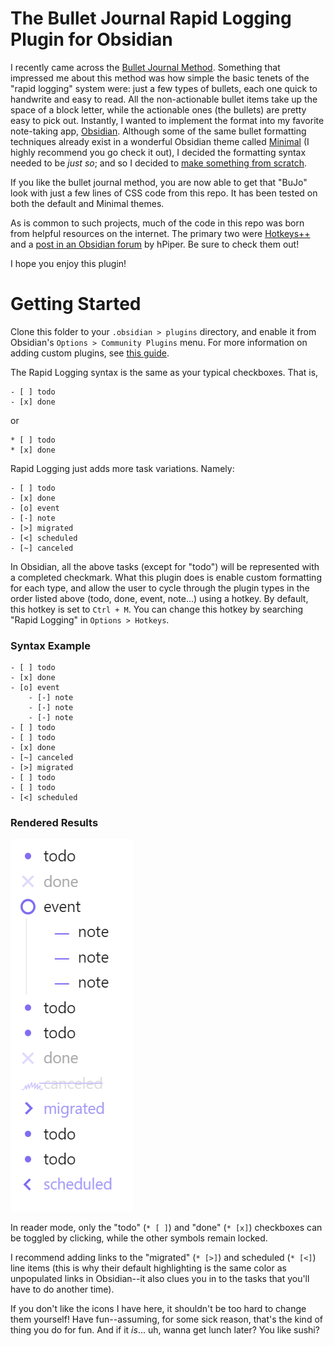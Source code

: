 # The Bullet Journal Rapid Logging Plugin for Obsidian
I recently came across the [Bullet Journal Method](https://bulletjournal.com/). Something that impressed me about this method was how simple the basic tenets of the "rapid logging" system were: just a few types of bullets, each one quick to handwrite and easy to read. All the non-actionable bullet items take up the space of a block letter, while the actionable ones (the bullets) are pretty easy to pick out. Instantly, I wanted to implement the format into my favorite note-taking app, [Obsidian](https://obsidian.md/). Although some of the same bullet formatting techniques already exist in a wonderful Obsidian theme called [Minimal](https://minimal.guide/home/) (I highly recommend you go check it out), I decided the formatting syntax needed to be _just so_; and so I decided to [make something from scratch](https://x.com/vincentdnl/status/1268573228626333703). 

If you like the bullet journal method, you are now able to get that "BuJo" look with just a few lines of CSS code from this repo. It has been tested on both the default and Minimal themes. 

As is common to such projects, much of the code in this repo was born from helpful resources on the internet. The primary two were [Hotkeys++](https://publish.obsidian.md/hub/02+-+Community+Expansions/02.05+All+Community+Expansions/Plugins/hotkeysplus-obsidian) and a [post in an Obsidian forum](https://forum.obsidian.md/t/custom-bullet-points/83764/2) by hPiper. Be sure to check them out!

I hope you enjoy this plugin!

# Getting Started
Clone this folder to your `.obsidian > plugins` directory, and enable it from Obsidian's `Options > Community Plugins` menu.
For more information on adding custom plugins, see [this guide](https://docs.obsidian.md/Plugins/Getting+started/Build+a+plugin).

The Rapid Logging syntax is the same as your typical checkboxes. That is, 

```
- [ ] todo
- [x] done
```
or
```
* [ ] todo
* [x] done
```

Rapid Logging just adds more task variations. Namely:

```
- [ ] todo
- [x] done
- [o] event
- [-] note
- [>] migrated
- [<] scheduled
- [~] canceled
```

In Obsidian, all the above tasks (except for "todo") will be represented with a completed checkmark. What this plugin does is enable custom formatting for each type, and allow the user to cycle through the plugin types in the order listed above (todo, done, event, note...) using a hotkey. By default, this hotkey is set to `Ctrl + M`. You can change this hotkey by searching "Rapid Logging" in `Options > Hotkeys`.

### Syntax Example
```
- [ ] todo
- [x] done
- [o] event
	- [-] note
	- [-] note
	- [-] note
- [ ] todo
- [ ] todo
- [x] done
- [~] canceled
- [>] migrated
- [ ] todo
- [ ] todo
- [<] scheduled
```
### Rendered Results
![BuJo HTML Result](./extras/readme_example.png)

In reader mode, only the "todo" (`* [ ]`) and "done" (`* [x]`) checkboxes can be toggled by clicking, while the other symbols remain locked. 

I recommend adding links to the "migrated" (`* [>]`) and scheduled (`* [<]`) line items (this is why their default highlighting is the same color as unpopulated links in Obsidian--it also clues you in to the tasks that you'll have to do another time).

If you don't like the icons I have here, it shouldn't be too hard to change them yourself! Have fun--assuming, for some sick reason, that's the kind of thing you do for fun. And if it _is_... uh, wanna get lunch later? You like sushi?
